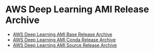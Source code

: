 # AWS Deep Learning AMI Release Archive<a name="dlami-release-archive"></a>


+ [AWS Deep Learning AMI Base Release Archive](dlami-release-archive-base.md)
+ [AWS Deep Learning AMI Conda Release Archive](dlami-release-archive-conda.md)
+ [AWS Deep Learning AMI Source Release Archive](dlami-release-archive-source.md)